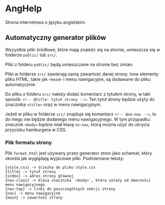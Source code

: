 # AngHelp

Strona internetowa o języku angielskim.

## Automatyczny generator plików

Wszystkie pliki źródłowe, które mają znaleźć się na stronie, umieszcza się w folderze `public/` lub `src/`.

Pliki z folderu `public/` będą umieszczane na stronie bez zmian.

Pliki w folderze `src/` zawierają samą zawartość danej strony. Inne elementy pliku HTML, takie jak `<head>` i menu nawigacyjne, są dodawane do pliku automatycznie.

Do pliku z folderu `src/` należy dodać komentarz z tytułem strony, w taki sposób: `<!-- @title: tytuł strony -->`. Ten tytuł strony będzie użyty do znacznika `<title>` oraz w menu nawigacyjnym.

Jeżeli w pliku w folderze `src/` znajduje się komentarz `<!-- @no-nav -->`, to do niego nie będzie dodanego menu nawigacyjnego. W tym przypadku znacznik `<body>` będzie miał klasę `no-nav`, którą można użyć do ukrycia przycisku hamburgera w CSS.

### Plik formatu strony

Plik `format.html` jest używany przez generator stron jako schemat, który określa jak wyglądają wyjściowe pliki. Podmieniane teksty:
```
{style.css} -> ścieżka do pliku style.css
{title} -> tytuł strony
{index} -> adres strony głównej
{nav-class} -> klasa znacznika `<body>`, która zależy od obecności menu nawigacyjnego
{nav-top} -> linki do poszczególnych sekcji strony
{nav} -> menu nawigacyjne
{main} -> zawartość strony
```